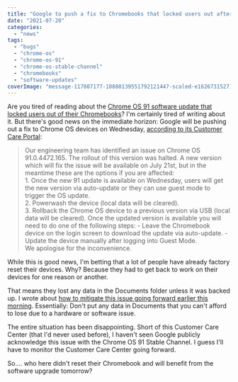 ```yaml
---
title: "Google to push a fix to Chromebooks that locked users out after the last Chrome OS 91 update"
date: "2021-07-20"
categories: 
  - "news"
tags: 
  - "bugs"
  - "chrome-os"
  - "chrome-os-91"
  - "chrome-os-stable-channel"
  - "chromebooks"
  - "software-updates"
coverImage: "message-117807177-10880139551792121447-scaled-e1626731527121.jpg"
---
```


Are you tired of reading about the [Chrome OS 91 software update that locked users out of their Chromebooks](https://www.aboutchromebooks.com/news/another-chrome-os-91-stable-channel-update-has-borked-users-chromebooks/)? I'm certainly tired of writing about it. But there's good news on the immediate horizon: Google will be pushing out a fix to Chrome OS devices on Wednesday, [according to its Customer Care Portal](https://support.cloud.google.com/portal/system-status#:~:text=Chrome%20OS-,Users%20are%20unable%20to%20login%20after%20updating%20to%2091.0.4472.165,-expand_more):

> Our engineering team has identified an issue on Chrome OS 91.0.4472.165. The rollout of this version was halted. A new version which will fix the issue will be available on July 21st, but in the meantime these are the options if you are affected:  
> 1\. Once the new 91 update is available on Wednesday, users will get the new version via auto-update or they can use guest mode to trigger the OS update.  
> 2\. Powerwash the device (local data will be cleared).  
> 3\. Rollback the Chrome OS device to a previous version via USB (local data will be cleared). Once the updated version is available you will need to do one of the following steps: - Leave the Chromebook device on the login screen to download the update via auto-update. - Update the device manually after logging into Guest Mode.  
> We apologise for the inconvenience.

While this is good news, I'm betting that a lot of people have already factory reset their devices. Why? Because they had to get back to work on their devices for one reason or another.

That means they lost any data in the Documents folder unless it was backed up. I wrote about [how to mitigate this issue going forward earlier this morning](https://www.aboutchromebooks.com/news/lessons-to-learn-from-the-chrome-os-91-stable-update-bug-situations/). Essentially: Don't put any data in Documents that you can't afford to lose due to a hardware or software issue.

The entire situation has been disappointing. Short of this Customer Care Center (that I'd never used before), I haven't seen Google publicly acknowledge this issue with the Chrome OS 91 Stable Channel. I guess I'll have to monitor the Customer Care Center going forward.

So.... who here didn't reset their Chromebook and will benefit from the software upgrade tomorrow?
